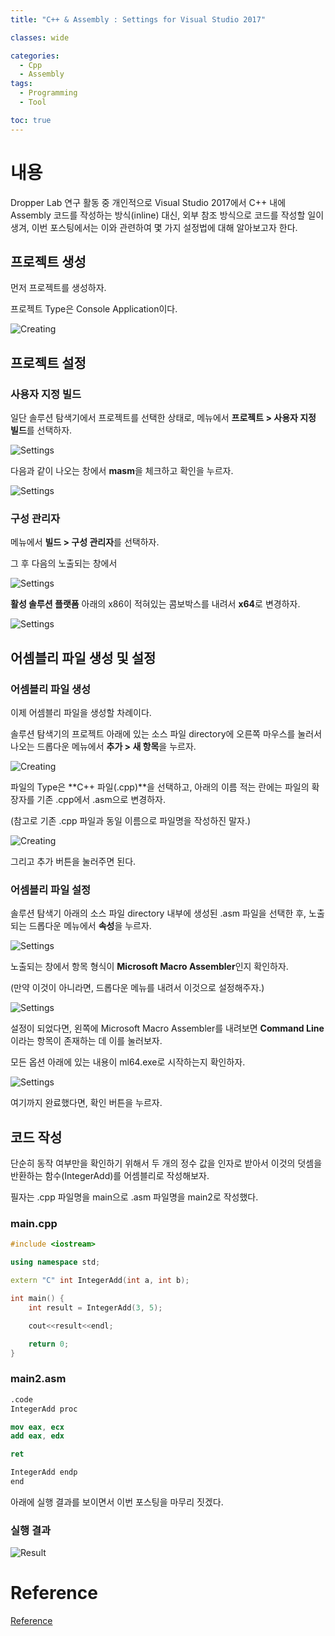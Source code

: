 ```yaml
---
title: "C++ & Assembly : Settings for Visual Studio 2017"

classes: wide

categories:
  - Cpp
  - Assembly
tags:
  - Programming
  - Tool

toc: true
---
```


# 내용

Dropper Lab 연구 활동 중 개인적으로 Visual Studio 2017에서 C++ 내에 Assembly 코드를 작성하는 방식(inline) 대신, 외부 참조 방식으로 코드를 작성할 일이 생겨, 이번 포스팅에서는 이와 관련하여 몇 가지 설정법에 대해 알아보고자 한다.

## 프로젝트 생성

먼저 프로젝트를 생성하자.

프로젝트 Type은 Console Application이다.

![Creating](/assets/images/assembly/studying/assembly-settings-1.png)

## 프로젝트 설정

### 사용자 지정 빌드

일단 솔루션 탐색기에서 프로젝트를 선택한 상태로, 메뉴에서 **프로젝트 > 사용자 지정 빌드**를 선택하자.

![Settings](/assets/images/assembly/studying/assembly-settings-2.png)

다음과 같이 나오는 창에서 **masm**을 체크하고 확인을 누르자.

![Settings](/assets/images/assembly/studying/assembly-settings-3.png)

### 구성 관리자

메뉴에서 **빌드 > 구성 관리자**를 선택하자.

그 후 다음의 노출되는 창에서

![Settings](/assets/images/assembly/studying/assembly-settings-4.png)

**활성 솔루션 플랫폼** 아래의 x86이 적혀있는 콤보박스를 내려서 **x64**로 변경하자.

![Settings](/assets/images/assembly/studying/assembly-settings-5.png)

## 어셈블리 파일 생성 및 설정

### 어셈블리 파일 생성

이제 어셈블리 파일을 생성할 차례이다.

솔루션 탐색기의 프로젝트 아래에 있는 소스 파일 directory에 오른쪽 마우스를 눌러서 나오는 드롭다운 메뉴에서 **추가 > 새 항목**을 누르자.

![Creating](/assets/images/assembly/studying/assembly-settings-6.png)

파일의 Type은 **C++ 파일(.cpp)**을 선택하고, 아래의 이름 적는 란에는 파일의 확장자를 기존 .cpp에서 .asm으로 변경하자.

(참고로 기존 .cpp 파일과 동일 이름으로 파일명을 작성하진 말자.)

![Creating](/assets/images/assembly/studying/assembly-settings-7.png)

그리고 추가 버튼을 눌러주면 된다.

### 어셈블리 파일 설정

솔루션 탐색기 아래의 소스 파일 directory 내부에 생성된 .asm 파일을 선택한 후, 노출되는 드롭다운 메뉴에서 **속성**을 누르자.

![Settings](/assets/images/assembly/studying/assembly-settings-8.png)

노출되는 창에서 항목 형식이 **Microsoft Macro Assembler**인지 확인하자.

(만약 이것이 아니라면, 드롭다운 메뉴를 내려서 이것으로 설정해주자.)

![Settings](/assets/images/assembly/studying/assembly-settings-9.png)

설정이 되었다면, 왼쪽에 Microsoft Macro Assembler를 내려보면 **Command Line**이라는 항목이 존재하는 데 이를 눌러보자.

모든 옵션 아래에 있는 내용이 ml64.exe로 시작하는지 확인하자.

![Settings](/assets/images/assembly/studying/assembly-settings-10.png)

여기까지 완료했다면, 확인 버튼을 누르자.

## 코드 작성

단순히 동작 여부만을 확인하기 위해서 두 개의 정수 값을 인자로 받아서 이것의 덧셈을 반환하는 함수(IntegerAdd)를 어셈블리로 작성해보자.

필자는 .cpp 파일명을 main으로 .asm 파일명을 main2로 작성했다.

### main.cpp

```cpp
#include <iostream>

using namespace std;

extern "C" int IntegerAdd(int a, int b);

int main() {
    int result = IntegerAdd(3, 5);

    cout<<result<<endl;

    return 0;
}
```

### main2.asm

```nasm
.code
IntegerAdd proc

mov eax, ecx
add eax, edx

ret

IntegerAdd endp
end
```

아래에 실행 결과를 보이면서 이번 포스팅을 마무리 짓겠다.

### 실행 결과

![Result](/assets/images/assembly/studying/assembly-settings-11.png)





















# Reference

[Reference](https://stackoverflow.com/questions/33751509/external-assembly-file-in-visual-studio)